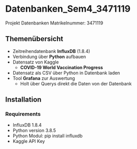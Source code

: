 # Datenbanken_Sem4_3471119
Projekt Datenbanken
Matrikelnummer: 3471119
## Themenübersicht
* Zeitreihendatenbank __InfluxDB__ (1.8.4)
* Verbindung über __Python__ aufbauen
* Datensatz von Kaggle
  * __COVID-19 World Vaccination Progress__
* Datensatz als CSV über Python in Datenbank laden
* Tool __Grafana__ zur Auswertung
  * Holt über Querys direkt die Daten von der Datenbank
## Installation
### Requirements
* InfluxDB 1.8.4
* Python version 3.8.5
* Python Modul: pip install influxdb
* Kaggle API Key
